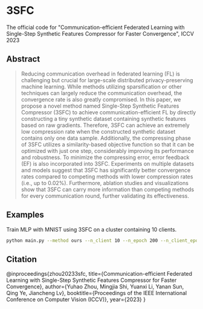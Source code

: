 # 3SFC
The official code for "Communication-efficient Federated Learning with Single-Step Synthetic Features Compressor for Faster Convergence", ICCV 2023

## Abstract
> Reducing communication overhead in federated learning (FL) is challenging but crucial for large-scale distributed privacy-preserving machine learning. While methods utilizing sparsification or other techniques can largely reduce the communication overhead, the convergence rate is also greatly compromised. In this paper, we propose a novel method named Single-Step Synthetic Features Compressor (3SFC) to achieve communication-efficient FL by directly constructing a tiny synthetic dataset containing synthetic features based on raw gradients. Therefore, 3SFC can achieve an extremely low compression rate when the constructed synthetic dataset contains only one data sample. Additionally, the compressing phase of 3SFC utilizes a similarity-based objective function so that it can be optimized with just one step, considerably improving its performance and robustness. To minimize the compressing error, error feedback (EF) is also incorporated into 3SFC. Experiments on multiple datasets and models suggest that 3SFC has significantly better convergence rates compared to competing methods with lower compression rates (i.e., up to 0.02\%). Furthermore, ablation studies and visualizations show that 3SFC can carry more information than competing methods for every communication round, further validating its effectiveness.

## Examples

Train MLP with MNIST using 3SFC on a cluster containing 10 clients.

```bash
python main.py --method ours --n_client 10 --n_epoch 200 --n_client_epoch 5 --dataset mnist --batch_size 64 --lr 1e-2 --model mlp --ours_n_sample 1
```

## Citation
@inproceedings{zhou20233sfc,
  title={Communication-efficient Federated Learning with Single-Step Synthetic Features Compressor for Faster Convergence},
  author={Yuhao Zhou, Mingjia Shi, Yuanxi Li, Yanan Sun, Qing Ye, Jiancheng Lv},
  booktitle={Proceedings of the IEEE International Conference on Computer Vision (ICCV)},
  year={2023}
}
